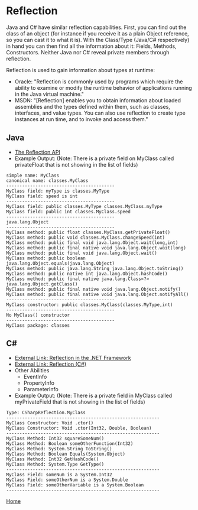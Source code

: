 # Reflection

Java and C# have similar reflection capabilities.  First, you can find out the class of an object (for instance if you receive it as a plain Object reference, so you can cast it to what it is).  With the Class/Type (Java/C# respectively) in hand you can then find all the information about it: Fields, Methods, Constructors.  Neither Java nor C# reveal private members through reflection.

Reflection is used to gain information about types at runtime:
* Oracle: "Reflection is commonly used by programs which require the ability to examine or modify the runtime behavior of applications running in the Java virtual machine."
* MSDN: "[Reflection] enables you to obtain information about loaded assemblies and the types defined within them, such as classes, interfaces, and value types. You can also use reflection to create type instances at run time, and to invoke and access them."

## Java
* [The Reflection API](https://docs.oracle.com/javase/tutorial/reflect/)
* Example Output: (Note: There is a private field on MyClass called privateFloat that is not showing in the list of fields)
```
simple name: MyClass
canonical name: classes.MyClass
-----------------------------------------
MyClass field: myType is classes.MyType
MyClass field: speed is int
-----------------------------------------
MyClass field: public classes.MyType classes.MyClass.myType
MyClass field: public int classes.MyClass.speed
-----------------------------------------
java.lang.Object
-----------------------------------------
MyClass method: public float classes.MyClass.getPrivateFloat()
MyClass method: public void classes.MyClass.changeSpeed(int)
MyClass method: public final void java.lang.Object.wait(long,int)
MyClass method: public final native void java.lang.Object.wait(long)
MyClass method: public final void java.lang.Object.wait()
MyClass method: public boolean java.lang.Object.equals(java.lang.Object)
MyClass method: public java.lang.String java.lang.Object.toString()
MyClass method: public native int java.lang.Object.hashCode()
MyClass method: public final native java.lang.Class<?> java.lang.Object.getClass()
MyClass method: public final native void java.lang.Object.notify()
MyClass method: public final native void java.lang.Object.notifyAll()
-----------------------------------------
MyClass constructor: public classes.MyClass(classes.MyType,int)
-----------------------------------------
No MyClass() constructor
-----------------------------------------
MyClass package: classes
```
## C#
* [External Link: Reflection in the .NET Framework](https://msdn.microsoft.com/en-us/library/f7ykdhsy.aspx)
* [External Link: Reflection (C#)](https://msdn.microsoft.com/en-us/library/f7ykdhsy.aspx)
* Other Abilities
    * EventInfo
    * PropertyInfo
    * ParameterInfo
* Example Output: (Note: There is a private field in MyClass called myPrivateField that is not showing in the list of fields)
```
Type: CSharpReflection.MyClass
----------------------------------------------------------
MyClass Constructor: Void .ctor()
MyClass Constructor: Void .ctor(Int32, Double, Boolean)
----------------------------------------------------------
MyClass Method: Int32 squareSomeNum()
MyClass Method: Boolean someOtherFunction(Int32)
MyClass Method: System.String ToString()
MyClass Method: Boolean Equals(System.Object)
MyClass Method: Int32 GetHashCode()
MyClass Method: System.Type GetType()
----------------------------------------------------------
MyClass Field: someNum is a System.Int32
MyClass Field: someOtherNum is a System.Double
MyClass Field: someOtherVariable is a System.Boolean
----------------------------------------------------------
```
[Home](../README.md)

